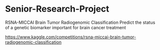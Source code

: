 # Senior-Research-Project
RSNA-MICCAI Brain Tumor Radiogenomic Classification
Predict the status of a genetic biomarker important for brain cancer treatment

https://www.kaggle.com/competitions/rsna-miccai-brain-tumor-radiogenomic-classification
